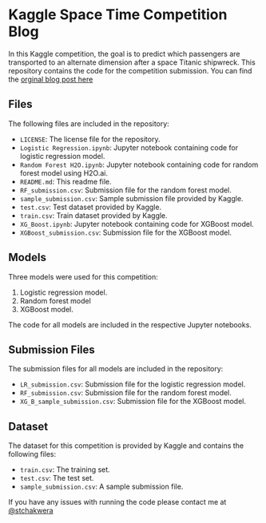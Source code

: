 # Kaggle Space Time Competition Blog

In this Kaggle competition, the goal is to predict which passengers are transported to an alternate dimension after a space Titanic shipwreck. This repository contains the code for the competition submission. You can find the [orginal blog post here](https://medium.com/@stchakwera) 

## Files

The following files are included in the repository:

- `LICENSE`: The license file for the repository.
- `Logistic Regression.ipynb`: Jupyter notebook containing code for logistic regression model.
- `Random Forest H2O.ipynb`: Jupyter notebook containing code for random forest model using H2O.ai.
- `README.md`: This readme file.
- `RF_submission.csv`: Submission file for the random forest model.
- `sample_submission.csv`: Sample submission file provided by Kaggle.
- `test.csv`: Test dataset provided by Kaggle.
- `train.csv`: Train dataset provided by Kaggle.
- `XG_Boost.ipynb`: Jupyter notebook containing code for XGBoost model.
- `XGBoost_submission.csv`: Submission file for the XGBoost model.

## Models

Three models were used for this competition:

1. Logistic regression model.
2. Random forest model
3. XGBoost model.

The code for all models are included in the respective Jupyter notebooks.

## Submission Files

The submission files for all models are included in the repository:

- `LR_submission.csv`: Submission file for the logistic regression model.
- `RF_submission.csv`: Submission file for the random forest model.
- `XG_B_sample_submission.csv`: Submission file for the XGBoost model.

## Dataset

The dataset for this competition is provided by Kaggle and contains the following files:

- `train.csv`: The training set.
- `test.csv`: The test set.
- `sample_submission.csv`: A sample submission file.

If you have any issues with running the code please contact me at [@stchakwera](https://medium.com/@stchakwera)
